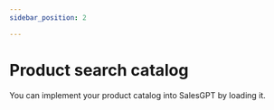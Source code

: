 ```yaml
---
sidebar_position: 2

---
```


# Product search catalog

You can implement your product catalog into SalesGPT by loading it. 

